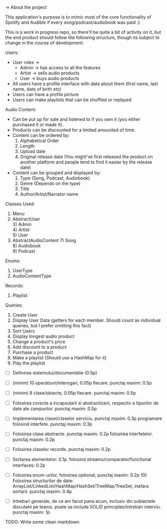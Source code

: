 -> About the project

This application's purpose is to mimic most of the core functionality of Spotify and Audible if every song/podcast/audiobook was paid :).

This is a work in progress repo, so there'll be quite a bit of activity on 
it, but the end product should follow the following structure, though its subject to change in the course of development:

Users: 
- User roles -> 
    + Admin  -> has access to all the features
    + Artist -> sells audio products
    + User   -> buys audio products
- All users have a profile interface with data about them (first name, last name, date of birth etc)
- Users can have a profile picture
- Users can make playlists that can be shuffled or replayed


Audio Content: 
- Can be put up for sale and listened to if you own it (you either purchased it or made it).  
- Products can be discounted for a limited amounted of time. 
- Content can be ordered by: 
    1) Alphabetical Order 
    2) Length 
    3) Upload date 
    4) Original release date (You might've first released the product on another platform and people tend to find it easier by the release date) 
- Content can be grouped and displayed by:  
    1) Type (Song, Podcast, Audiobook)  
    2) Genre (Depends on the type) 
    3) Title
    4) Author/Artist/Narrator name

Classes Used:
1) Menu  
2) AbstractUser  
&#9; 3) Admin  
&#9; 4) Artist  
&#9; 5) User  
6) AbstractAudioContent
&#9; 7) Song  
&#9; 8) Audiobook  
&#9; 9) Podcast  

Enums:  
1) UserType  
2) AudioContentType  

Records:  
1) Playlist  


Queries:
1) Create User 
2) Display User Data (getters for each member. Should count as individual queries, but I prefer omitting this fact) 
3) Sort Users 
4) Display longest audio product
5) Change a product's price 
6) Add discount to a product 
7) Purchase a product 
8) Make a playlist (Should use a HashMap for it) 
9) Play the playlist  


- [ ] Definirea sistemului/documentatie (0.5p)
- [ ]  (minim) 10 operatiuni/interogari, 0.05p fiecare. punctaj maxim: 0.5p	 
- [ ] (minim) 8 clase/obiecte, 0.05p fiecare. punctaj maxim: 0.5p	
- [ ] Folosirea corecta a incapsularii si abstractizarii, respectiv a tipurilor de date ale campurilor. punctaj maxim: 0.5p 
- [ ] Implementarea clasei/claselor serviciu. punctaj maxim: 0.3p	programare folosind interfete. punctaj maxim: 0.3p
- [ ] Folosirea clase abstracte. punctaj maxim: 0.2p	folosirea interfetelor. punctaj maxim: 0.2p
- [ ] Folosirea claselor records. punctaj maxim: 0.2p	
- [ ] Sortarea elementelor: 0.1p. folosind streams/comparator/functional interfaces: 0.2p	
- [ ] Folosirea enum-urilor, folosirea optional, punctaj maxim: 0.2p 10) Folosirea structurilor de date: ArrayList/LinkedList/HashMap/HashSet/TreeMap/TreeSet, inafara sortarii. punctaj maxim: 0.4p	
- [ ] Intrebari generale, de ce am facut pana acum, inclusiv din subiectele discutate pe teams. poate sa includa SOLID principles/intrebari interviu. punctaj maxim: 1p  



TODO: Write some clean markdown
